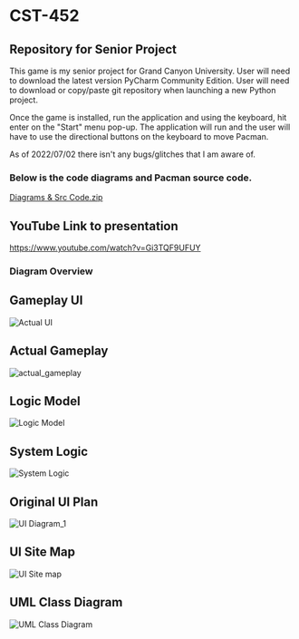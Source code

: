 # CST-452
## Repository for Senior Project 




This game is my senior project for Grand Canyon University. 
User will need to download the latest version PyCharm Community Edition.
User will need to download or copy/paste git repository when launching a new Python project. 

Once the game is installed, run the application and using the keyboard, hit enter on the "Start" menu pop-up. 
The application will run and the user will have to use the directional buttons on the keyboard to move Pacman. 

As of 2022/07/02 there isn't any bugs/glitches that I am aware of. 
### Below is the code diagrams and Pacman source code. 
[Diagrams & Src Code.zip](https://github.com/ncramey85/CST-452/files/9035506/Diagrams.Src.Code.zip)

## YouTube Link to presentation
https://www.youtube.com/watch?v=Gi3TQF9UFUY

### Diagram Overview 
## Gameplay UI
![Actual UI](https://user-images.githubusercontent.com/35512517/177057525-066ba9cb-19ac-47c6-9ad2-8b933f593045.png)

## Actual Gameplay
![actual_gameplay](https://user-images.githubusercontent.com/35512517/177057527-555ae7fc-9488-485d-8b1e-a5dc74aadb69.png)

## Logic Model
![Logic Model](https://user-images.githubusercontent.com/35512517/177057529-50934e8f-997e-432f-b6e5-d6033d3da76e.png)

## System Logic
![System Logic](https://user-images.githubusercontent.com/35512517/177057531-21c29f94-1615-4a75-bfc2-893120cdd203.png)

## Original UI Plan
![UI Diagram_1](https://user-images.githubusercontent.com/35512517/177057532-e977a0a6-09e6-4707-8aec-9119135521a0.png)

## UI Site Map 
![UI Site map](https://user-images.githubusercontent.com/35512517/177057533-c744a36d-b3c6-46ce-8680-9583de6c354e.png)

## UML Class Diagram 
![UML Class Diagram](https://user-images.githubusercontent.com/35512517/177057534-efec00d2-0e81-4480-99e5-5057e1ee4d67.png)


